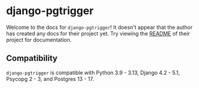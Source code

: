 # django-pgtrigger

Welcome to the docs for `django-pgtrigger`! It doesn't appear that the author has created any docs for their project yet. Try viewing the [README](https://github.com/Opus10/django-pgtrigger) of their project for documentation.

## Compatibility

`django-pgtrigger` is compatible with Python 3.9 - 3.13, Django 4.2 - 5.1, Psycopg 2 - 3, and Postgres 13 - 17.
